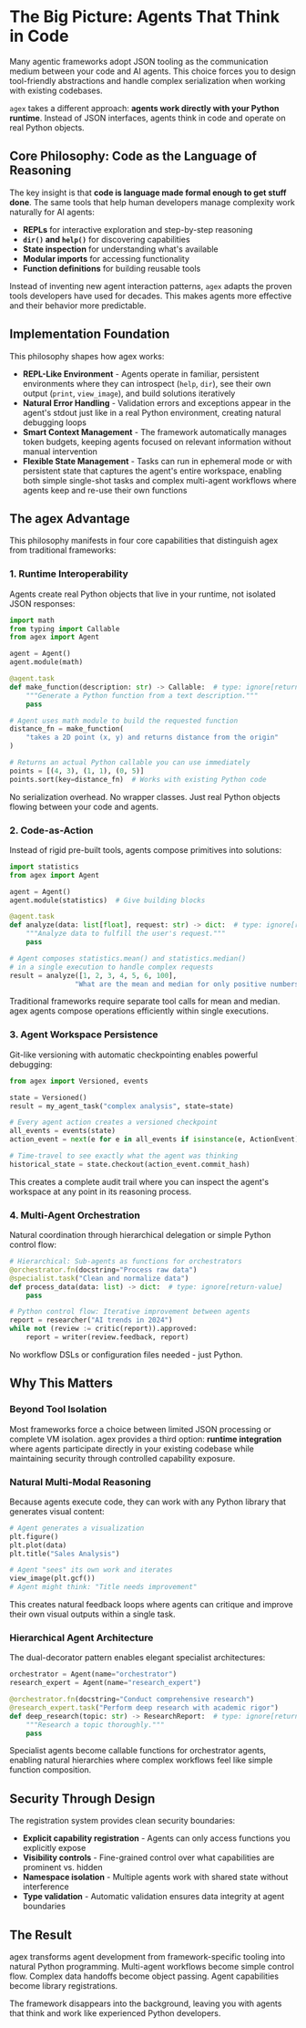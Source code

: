 # The Big Picture: Agents That Think in Code

Many agentic frameworks adopt JSON tooling as the communication medium between your code and AI agents. This choice forces you to design tool-friendly abstractions and handle complex serialization when working with existing codebases. 

`agex` takes a different approach: **agents work directly with your Python runtime**. Instead of JSON interfaces, agents think in code and operate on real Python objects.

## Core Philosophy: Code as the Language of Reasoning

The key insight is that **code is language made formal enough to get stuff done**. The same tools that help human developers manage complexity work naturally for AI agents:

- **REPLs** for interactive exploration and step-by-step reasoning
- **`dir()` and `help()`** for discovering capabilities  
- **State inspection** for understanding what's available
- **Modular imports** for accessing functionality
- **Function definitions** for building reusable tools

Instead of inventing new agent interaction patterns, `agex` adapts the proven tools developers have used for decades. This makes agents more effective and their behavior more predictable.

## Implementation Foundation

This philosophy shapes how agex works:

- **REPL-Like Environment** - Agents operate in familiar, persistent environments where they can introspect (`help`, `dir`), see their own output (`print`, `view_image`), and build solutions iteratively
- **Natural Error Handling** - Validation errors and exceptions appear in the agent's stdout just like in a real Python environment, creating natural debugging loops
- **Smart Context Management** - The framework automatically manages token budgets, keeping agents focused on relevant information without manual intervention
- **Flexible State Management** - Tasks can run in ephemeral mode or with persistent state that captures the agent's entire workspace, enabling both simple single-shot tasks and complex multi-agent workflows where agents keep and re-use their own functions

## The agex Advantage

This philosophy manifests in four core capabilities that distinguish agex from traditional frameworks:

### 1. Runtime Interoperability

Agents create real Python objects that live in your runtime, not isolated JSON responses:

```python
import math
from typing import Callable
from agex import Agent

agent = Agent()
agent.module(math)

@agent.task
def make_function(description: str) -> Callable:  # type: ignore[return-value]
    """Generate a Python function from a text description."""
    pass

# Agent uses math module to build the requested function
distance_fn = make_function(
    "takes a 2D point (x, y) and returns distance from the origin"
)

# Returns an actual Python callable you can use immediately
points = [(4, 3), (1, 1), (0, 5)] 
points.sort(key=distance_fn)  # Works with existing Python code
```

No serialization overhead. No wrapper classes. Just real Python objects flowing between your code and agents.

### 2. Code-as-Action

Instead of rigid pre-built tools, agents compose primitives into solutions:

```python
import statistics
from agex import Agent

agent = Agent()
agent.module(statistics)  # Give building blocks

@agent.task
def analyze(data: list[float], request: str) -> dict:  # type: ignore[return-value]
    """Analyze data to fulfill the user's request."""
    pass

# Agent composes statistics.mean() and statistics.median() 
# in a single execution to handle complex requests
result = analyze([1, 2, 3, 4, 5, 6, 100], 
                "What are the mean and median for only positive numbers?")
```

Traditional frameworks require separate tool calls for mean and median. agex agents compose operations efficiently within single executions.

### 3. Agent Workspace Persistence  

Git-like versioning with automatic checkpointing enables powerful debugging:

```python
from agex import Versioned, events

state = Versioned()
result = my_agent_task("complex analysis", state=state)

# Every agent action creates a versioned checkpoint
all_events = events(state)
action_event = next(e for e in all_events if isinstance(e, ActionEvent))

# Time-travel to see exactly what the agent was thinking
historical_state = state.checkout(action_event.commit_hash)
```

This creates a complete audit trail where you can inspect the agent's workspace at any point in its reasoning process.

### 4. Multi-Agent Orchestration

Natural coordination through hierarchical delegation or simple Python control flow:

```python
# Hierarchical: Sub-agents as functions for orchestrators
@orchestrator.fn(docstring="Process raw data") 
@specialist.task("Clean and normalize data")
def process_data(data: list) -> dict:  # type: ignore[return-value]
    pass

# Python control flow: Iterative improvement between agents  
report = researcher("AI trends in 2024")
while not (review := critic(report)).approved:
    report = writer(review.feedback, report)
```

No workflow DSLs or configuration files needed - just Python.

## Why This Matters

### Beyond Tool Isolation

Most frameworks force a choice between limited JSON processing or complete VM isolation. agex provides a third option: **runtime integration** where agents participate directly in your existing codebase while maintaining security through controlled capability exposure.

### Natural Multi-Modal Reasoning

Because agents execute code, they can work with any Python library that generates visual content:

```python
# Agent generates a visualization
plt.figure()
plt.plot(data)
plt.title("Sales Analysis")

# Agent "sees" its own work and iterates
view_image(plt.gcf())
# Agent might think: "Title needs improvement"
```

This creates natural feedback loops where agents can critique and improve their own visual outputs within a single task.

### Hierarchical Agent Architecture

The dual-decorator pattern enables elegant specialist architectures:

```python
orchestrator = Agent(name="orchestrator")
research_expert = Agent(name="research_expert")

@orchestrator.fn(docstring="Conduct comprehensive research")
@research_expert.task("Perform deep research with academic rigor")
def deep_research(topic: str) -> ResearchReport:  # type: ignore[return-value]
    """Research a topic thoroughly."""
    pass
```

Specialist agents become callable functions for orchestrator agents, enabling natural hierarchies where complex workflows feel like simple function composition.

## Security Through Design

The registration system provides clean security boundaries:

- **Explicit capability registration** - Agents can only access functions you explicitly expose
- **Visibility controls** - Fine-grained control over what capabilities are prominent vs. hidden
- **Namespace isolation** - Multiple agents work with shared state without interference
- **Type validation** - Automatic validation ensures data integrity at agent boundaries

## The Result

agex transforms agent development from framework-specific tooling into natural Python programming. Multi-agent workflows become simple control flow. Complex data handoffs become object passing. Agent capabilities become library registrations.

The framework disappears into the background, leaving you with agents that think and work like experienced Python developers.
